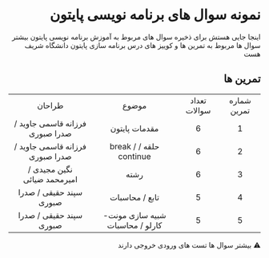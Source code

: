 <div dir="rtl">

# نمونه سوال های برنامه نویسی پایتون

اینجا جایی هستش برای ذخیره سوال های مربوط به آموزش برنامه نویسی پایتون
بیشتر سوال ها مربوط به تمرین ها و کوییز های درس برنامه سازی پایتون دانشگاه شریف هست


## تمرین ها

<table style="text-align:center;">

<tr>
<td>شماره تمرین</td>
<td>تعداد سوالات</td>
<td>موضوع</td>
<td>طراحان</td>
</tr>
<tr>
<td>1</td>
<td>6</td>
<td>مقدمات پایتون</td>
<td>فرزانه قاسمی جاوید / صدرا صبوری</td>
</tr>
<tr>
<td>2</td>
<td>6</td>
<td>حلقه / break / continue</td>
<td>فرزانه قاسمی جاوید / صدرا صبوری</td>
</tr>
<tr>
<td>3</td>
<td>6</td>
<td>رشته</td>
<td>نگین مجیدی / امیرمحمد ضیائی</td>
</tr>
<tr>
<td>4</td>
<td>5</td>
<td>تابع / محاسبات</td>
<td>سپند حقیقی / صدرا صبوری</td>
</tr>
<tr>
<td>5</td>
<td>5</td>
<td>شبیه سازی مونت-کارلو / محاسبات</td>
<td>سپند حقیقی / صدرا صبوری</td>
</tr>



</table>  

⚠️ بیشتر سوال ها تست های ورودی خروجی دارند 
</div>  



